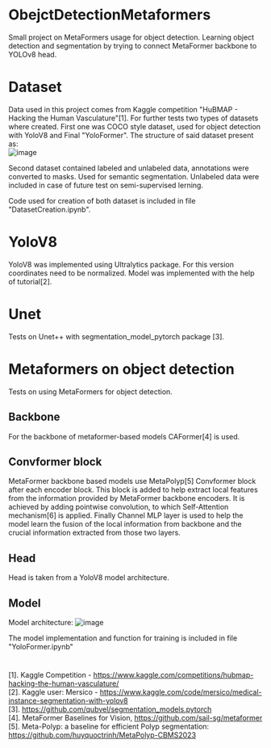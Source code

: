 # ObejctDetectionMetaformers
Small project on MetaFormers usage for object detection. Learning object detection and segmentation by trying to connect MetaFormer backbone to YOLOv8 head. 
# Dataset
Data used in this project comes from Kaggle competition "HuBMAP - Hacking the Human Vasculature"[1].
For further tests two types of datasets where created. First one was COCO style dataset, used for object detection with YoloV8 and Final "YoloFormer". 
The structure of said dataset present as:   
![image](https://github.com/Benu13/ObejctDetectionMetaformers/assets/39136856/a0b9d589-ac57-4b1a-ade9-c777ccce2a25)
  
  
Second dataset contained labeled and unlabeled data, annotations were converted to masks. Used for semantic segmentation. Unlabeled data were included in 
case of future test on semi-supervised lerning.

Code used for creation of both dataset is included in file "DatasetCreation.ipynb".

# YoloV8 
YoloV8 was implemented using Ultralytics package. For this version coordinates need to be normalized. Model was implemented with the help of tutorial[2].

# Unet
Tests on Unet++ with segmentation_model_pytorch package [3].  

# Metaformers on object detection
Tests on using MetaFormers for object detection. 
## Backbone
For the backbone of metaformer-based models CAFormer[4] is used.
  
## Convformer block 
MetaFormer backbone based models use MetaPolyp[5] Convformer block after each encoder block. This block is added to help extract local features from the information provided by MetaFormer backbone encoders. It is achieved by adding pointwise convolution, to which Self-Attention mechanism[6] is applied. Finally Channel MLP layer is used to help the model learn the fusion of the local information from backbone and the crucial information extracted from those two layers. 
  
## Head
Head is taken from a YoloV8 model architecture. 
## Model
Model architecture:
![image](https://github.com/Benu13/ObejctDetectionMetaformers/assets/39136856/8ecd3a30-fe78-4653-b46c-c7d5e1191704)

The model implementation and function for training is included in file "YoloFormer.ipynb"
  
#
[1]. Kaggle Competition - https://www.kaggle.com/competitions/hubmap-hacking-the-human-vasculature/  
[2]. Kaggle user: Mersico - https://www.kaggle.com/code/mersico/medical-instance-segmentation-with-yolov8  
[3]. https://github.com/qubvel/segmentation_models.pytorch  
[4]. MetaFormer Baselines for Vision, https://github.com/sail-sg/metaformer  
[5]. Meta-Polyp: a baseline for efficient Polyp segmentation: https://github.com/huyquoctrinh/MetaPolyp-CBMS2023  
